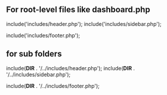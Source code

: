 ## For root-level files like dashboard.php


include('includes/header.php');
include('includes/sidebar.php');

include('includes/footer.php');


## for sub folders


include(__DIR__ . '/../includes/header.php');
include(__DIR__ . '/../includes/sidebar.php');

include(__DIR__ . '/../includes/footer.php');




